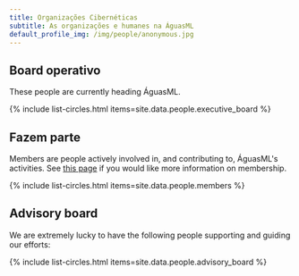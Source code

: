 ```yaml
---
title: Organizações Cibernéticas
subtitle: As organizações e humanes na ÁguasML
default_profile_img: /img/people/anonymous.jpg
---
```


## Board operativo

These people are currently heading ÁguasML.

{% include list-circles.html items=site.data.people.executive_board %}

## Fazem parte

Members are people actively involved in, and contributing to, ÁguasML's activities. 
See [this page](../participe) if you would like more information on membership.

{% include list-circles.html items=site.data.people.members %}

## Advisory board

We are extremely lucky to have the following people supporting and guiding our efforts:

{% include list-circles.html items=site.data.people.advisory_board %}

